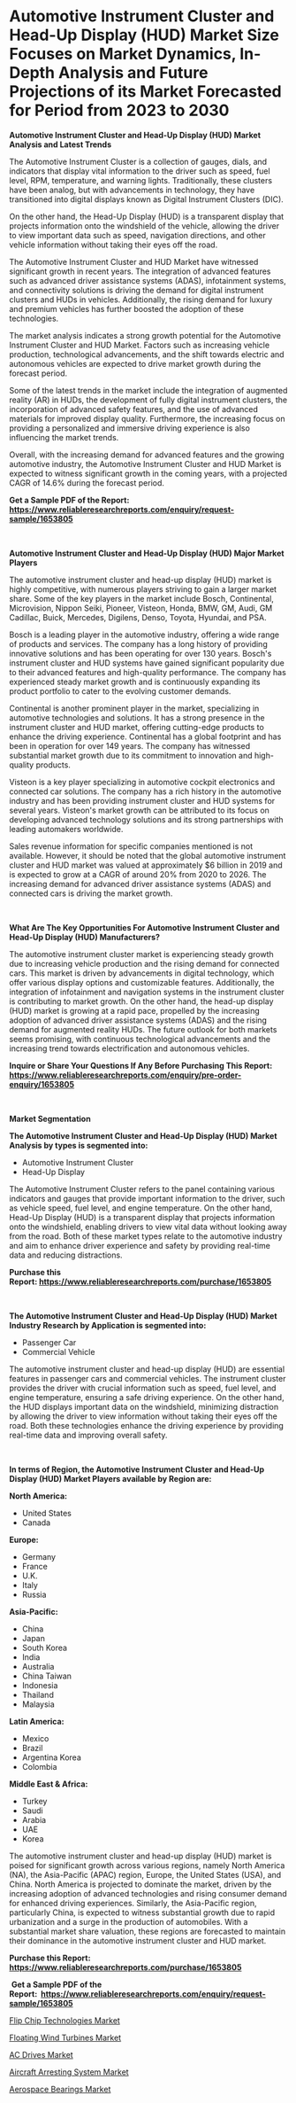 <p><h1>Automotive Instrument Cluster and Head-Up Display (HUD) Market Size Focuses on Market Dynamics, In-Depth Analysis and Future Projections of its Market Forecasted for Period from 2023 to 2030</h1></p><p><strong>Automotive Instrument Cluster and Head-Up Display (HUD) Market Analysis and Latest Trends</strong></p>
<p><p>The Automotive Instrument Cluster is a collection of gauges, dials, and indicators that display vital information to the driver such as speed, fuel level, RPM, temperature, and warning lights. Traditionally, these clusters have been analog, but with advancements in technology, they have transitioned into digital displays known as Digital Instrument Clusters (DIC).</p><p>On the other hand, the Head-Up Display (HUD) is a transparent display that projects information onto the windshield of the vehicle, allowing the driver to view important data such as speed, navigation directions, and other vehicle information without taking their eyes off the road.</p><p>The Automotive Instrument Cluster and HUD Market have witnessed significant growth in recent years. The integration of advanced features such as advanced driver assistance systems (ADAS), infotainment systems, and connectivity solutions is driving the demand for digital instrument clusters and HUDs in vehicles. Additionally, the rising demand for luxury and premium vehicles has further boosted the adoption of these technologies.</p><p>The market analysis indicates a strong growth potential for the Automotive Instrument Cluster and HUD Market. Factors such as increasing vehicle production, technological advancements, and the shift towards electric and autonomous vehicles are expected to drive market growth during the forecast period.</p><p>Some of the latest trends in the market include the integration of augmented reality (AR) in HUDs, the development of fully digital instrument clusters, the incorporation of advanced safety features, and the use of advanced materials for improved display quality. Furthermore, the increasing focus on providing a personalized and immersive driving experience is also influencing the market trends.</p><p>Overall, with the increasing demand for advanced features and the growing automotive industry, the Automotive Instrument Cluster and HUD Market is expected to witness significant growth in the coming years, with a projected CAGR of 14.6% during the forecast period.</p></p>
<p><strong>Get a Sample PDF of the Report:&nbsp; <a href="https://www.reliableresearchreports.com/enquiry/request-sample/1653805">https://www.reliableresearchreports.com/enquiry/request-sample/1653805</a></strong></p>
<p>&nbsp;</p>
<p><strong>Automotive Instrument Cluster and Head-Up Display (HUD) Major Market Players</strong></p>
<p><p>The automotive instrument cluster and head-up display (HUD) market is highly competitive, with numerous players striving to gain a larger market share. Some of the key players in the market include Bosch, Continental, Microvision, Nippon Seiki, Pioneer, Visteon, Honda, BMW, GM, Audi, GM Cadillac, Buick, Mercedes, Digilens, Denso, Toyota, Hyundai, and PSA.</p><p>Bosch is a leading player in the automotive industry, offering a wide range of products and services. The company has a long history of providing innovative solutions and has been operating for over 130 years. Bosch's instrument cluster and HUD systems have gained significant popularity due to their advanced features and high-quality performance. The company has experienced steady market growth and is continuously expanding its product portfolio to cater to the evolving customer demands.</p><p>Continental is another prominent player in the market, specializing in automotive technologies and solutions. It has a strong presence in the instrument cluster and HUD market, offering cutting-edge products to enhance the driving experience. Continental has a global footprint and has been in operation for over 149 years. The company has witnessed substantial market growth due to its commitment to innovation and high-quality products.</p><p>Visteon is a key player specializing in automotive cockpit electronics and connected car solutions. The company has a rich history in the automotive industry and has been providing instrument cluster and HUD systems for several years. Visteon's market growth can be attributed to its focus on developing advanced technology solutions and its strong partnerships with leading automakers worldwide.</p><p>Sales revenue information for specific companies mentioned is not available. However, it should be noted that the global automotive instrument cluster and HUD market was valued at approximately $6 billion in 2019 and is expected to grow at a CAGR of around 20% from 2020 to 2026. The increasing demand for advanced driver assistance systems (ADAS) and connected cars is driving the market growth.</p></p>
<p>&nbsp;</p>
<p><strong>What Are The Key Opportunities For Automotive Instrument Cluster and Head-Up Display (HUD) Manufacturers?</strong></p>
<p><p>The automotive instrument cluster market is experiencing steady growth due to increasing vehicle production and the rising demand for connected cars. This market is driven by advancements in digital technology, which offer various display options and customizable features. Additionally, the integration of infotainment and navigation systems in the instrument cluster is contributing to market growth. On the other hand, the head-up display (HUD) market is growing at a rapid pace, propelled by the increasing adoption of advanced driver assistance systems (ADAS) and the rising demand for augmented reality HUDs. The future outlook for both markets seems promising, with continuous technological advancements and the increasing trend towards electrification and autonomous vehicles.</p></p>
<p><strong>Inquire or Share Your Questions If Any Before Purchasing This Report: <a href="https://www.reliableresearchreports.com/enquiry/pre-order-enquiry/1653805">https://www.reliableresearchreports.com/enquiry/pre-order-enquiry/1653805</a></strong></p>
<p>&nbsp;</p>
<p><strong>Market Segmentation</strong></p>
<p><strong>The Automotive Instrument Cluster and Head-Up Display (HUD) Market Analysis by types is segmented into:</strong></p>
<p><ul><li>Automotive Instrument Cluster</li><li>Head-Up Display</li></ul></p>
<p><p>The Automotive Instrument Cluster refers to the panel containing various indicators and gauges that provide important information to the driver, such as vehicle speed, fuel level, and engine temperature. On the other hand, Head-Up Display (HUD) is a transparent display that projects information onto the windshield, enabling drivers to view vital data without looking away from the road. Both of these market types relate to the automotive industry and aim to enhance driver experience and safety by providing real-time data and reducing distractions.</p></p>
<p><strong>Purchase this Report:&nbsp;<a href="https://www.reliableresearchreports.com/purchase/1653805">https://www.reliableresearchreports.com/purchase/1653805</a></strong></p>
<p>&nbsp;</p>
<p><strong>The Automotive Instrument Cluster and Head-Up Display (HUD) Market Industry Research by Application is segmented into:</strong></p>
<p><ul><li>Passenger Car</li><li>Commercial Vehicle</li></ul></p>
<p><p>The automotive instrument cluster and head-up display (HUD) are essential features in passenger cars and commercial vehicles. The instrument cluster provides the driver with crucial information such as speed, fuel level, and engine temperature, ensuring a safe driving experience. On the other hand, the HUD displays important data on the windshield, minimizing distraction by allowing the driver to view information without taking their eyes off the road. Both these technologies enhance the driving experience by providing real-time data and improving overall safety.</p></p>
<p>&nbsp;</p>
<p><strong>In terms of Region, the Automotive Instrument Cluster and Head-Up Display (HUD) Market Players available by Region are:</strong></p>
<p>
    <p> <strong> North America: </strong>
        <ul>
            <li>United States</li>
            <li>Canada</li>
        </ul>
        </p> 
    <p> <strong> Europe: </strong>
        <ul>
            <li>Germany</li>
            <li>France</li>
            <li>U.K.</li>
            <li>Italy</li>
            <li>Russia</li>
        </ul>
        </p> 
    <p> <strong> Asia-Pacific: </strong>
        <ul>
            <li>China</li>
            <li>Japan</li>
            <li>South Korea</li>
            <li>India</li>
            <li>Australia</li>
            <li>China Taiwan</li>
            <li>Indonesia</li>
            <li>Thailand</li>
            <li>Malaysia</li>
        </ul>
        </p> 
    <p> <strong> Latin America: </strong>
        <ul>
            <li>Mexico</li>
            <li>Brazil</li>
            <li>Argentina Korea</li>
            <li>Colombia</li>
        </ul>
        </p> 
    <p> <strong> Middle East & Africa: </strong>
        <ul>
            <li>Turkey</li>
            <li>Saudi</li>
            <li>Arabia</li>
            <li>UAE</li>
            <li>Korea</li>
        </ul>
    </p>
    </p>
<p><p>The automotive instrument cluster and head-up display (HUD) market is poised for significant growth across various regions, namely North America (NA), the Asia-Pacific (APAC) region, Europe, the United States (USA), and China. North America is projected to dominate the market, driven by the increasing adoption of advanced technologies and rising consumer demand for enhanced driving experiences. Similarly, the Asia-Pacific region, particularly China, is expected to witness substantial growth due to rapid urbanization and a surge in the production of automobiles. With a substantial market share valuation, these regions are forecasted to maintain their dominance in the automotive instrument cluster and HUD market.</p></p>
<p><strong>Purchase this Report: <a href="https://www.reliableresearchreports.com/purchase/1653805">https://www.reliableresearchreports.com/purchase/1653805</a></strong></p>
<p>&nbsp;<strong>Get a Sample PDF of the Report:&nbsp;&nbsp;<a href="https://www.reliableresearchreports.com/enquiry/request-sample/1653805">https://www.reliableresearchreports.com/enquiry/request-sample/1653805</a></strong></p>
<p><strong></strong></p>
<p><p><a href="https://medium.com/@kelsitorphy644/flip-chip-technologies-market-outlook-industry-overview-and-forecast-2023-to-2030-c4c3ef925ee2">Flip Chip Technologies Market</a></p><p><a href="https://medium.com/@rossiezieme2023/floating-wind-turbines-market-analysis-and-sze-forecasted-for-period-from-2023-to-2030-02c2b6192dc5">Floating Wind Turbines Market</a></p><p><a href="https://www.linkedin.com/pulse/ac-drives-market-size-growth-forecast-from-2023-2030-hype-hive-o00ff/">AC Drives Market</a></p><p><a href="https://www.linkedin.com/pulse/aircraft-arresting-system-market-size-share-global-analysis-rfvff/">Aircraft Arresting System Market</a></p><p><a href="https://www.linkedin.com/pulse/aerospace-bearings-market-size-share-global-analysis-tfvof/">Aerospace Bearings Market</a></p></p>